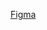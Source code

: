 

[Figma](https://www.figma.com/design/Xtzj3jXLwnIWty31jyk9yM/Untitled?node-id=0-1&t=KHlF6HicRKpIs0Qw-0)